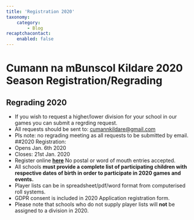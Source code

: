 ```yaml
---
title: 'Registration 2020'
taxonomy:
    category:
        - Blog
recaptchacontact:
    enabled: false
---
```


# Cumann na mBunscol Kildare 2020 Season Registration/Regrading

## Regrading 2020 ##
* If you wish to request a higher/lower division for your school in our games you can submit a regrding request.
* All requests should be sent to: cumannkildare@gmail.com
* Pls note: no regrading meeting as all requests to be submitted by email.
##2020 Registration: 
* Opens Jan. 6th 2020
* Closes: 21st Jan. 2020
* Register online **[here](https://docs.google.com/forms/d/e/1FAIpQLSdfXtpaVOvJv2Fkq9Y4TKDonuv69V67wo8X1JfDmiChc4-qhA/viewform?usp=sf_link)** No postal or word of mouth entries accepted.
* All schools **must provide a complete list of participating children with respective dates of birth in order to participate in 2020 games and events.**
* Player lists can be in spreadsheet/pdf/word format from computerised roll systems. 
* GDPR consent is included in 2020 Application registration form.
* Please note that schools who do not supply player lists will **not** be assigned to a division in 2020.

